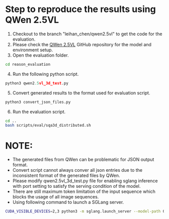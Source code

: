# Step to reproduce the results using QWen 2.5VL
1. Checkout to the branch "leihan_chen/qwen2.5vl" to get the code for the evaluation.
2. Please check the [QWen 2.5VL](https://github.com/QwenLM/Qwen2.5-VL) GitHub repository for the model and environment setup.
3. Open the evaluation folder.
```bash
cd reason_evaluation
```
4. Run the following python script.
```python
python3 qwen2.5vl_3d_test.py 
```
5. Convert generated results to the format used for evaluation script.
```python
python3 convert_json_files.py 
```
6. Run the evaluation script.
```bash
cd ..
bash scripts/eval/sqa3d_distributed.sh
```

# NOTE:
- The generated files from QWen can be problematic for JSON output format.
- Convert script cannot always conver all json entries due to the inconsistent format of the generated files by QWen.
- Please modify qwen2.5vl_3d_test.py file for enabling sglang inference with port setting to satisfy the serving condition of the model.
- There are still maximum token limitation of the input sequence which blocks the usage of all image sequences.
- Using following command to launch a SGLang server.
```bash
CUDA_VISIBLE_DEVICES=2,3 python3 -m sglang.launch_server --model-path Qwen/Qwen2.5-VL-7B-Instruct --port 30000 --chat-template qwen2-vl --tp 2 --mem-fraction-static 0.7
```
